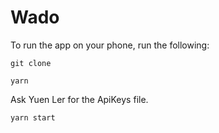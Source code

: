 # Wado


To run the app on your phone, run the following:

`git clone`

`yarn`

Ask Yuen Ler for the ApiKeys file.

`yarn start`
